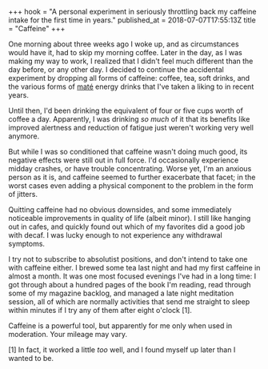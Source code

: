 +++
hook = "A personal experiment in seriously throttling back my caffeine intake for the first time in years."
published_at = 2018-07-07T17:55:13Z
title = "Caffeine"
+++

One morning about three weeks ago I woke up, and as
circumstances would have it, had to skip my morning coffee.
Later in the day, as I was making my way to work, I
realized that I didn't feel much different than the day
before, or any other day. I decided to continue the
accidental experiment by dropping all forms of caffeine:
coffee, tea, soft drinks, and the various forms of
[maté][mate] energy drinks that I've taken a liking to in
recent years.

Until then, I'd been drinking the equivalent of four or
five cups worth of coffee a day. Apparently, I was drinking
_so much_ of it that its benefits like improved alertness
and reduction of fatigue just weren't working very well
anymore.

But while I was so conditioned that caffeine wasn't doing
much good, its negative effects were still out in full
force. I'd occasionally experience midday crashes, or have
trouble concentrating. Worse yet, I'm an anxious person as
it is, and caffeine seemed to further exacerbate that
facet; in the worst cases even adding a physical component
to the problem in the form of jitters.

Quitting caffeine had no obvious downsides, and some
immediately noticeable improvements in quality of life
(albeit minor). I still like hanging out in cafes, and
quickly found out which of my favorites did a good job with
decaf. I was lucky enough to not experience any withdrawal
symptoms.

I try not to subscribe to absolutist positions, and don't
intend to take one with caffeine either. I brewed some tea
last night and had my first caffeine in almost a month. It
was one most focused evenings I've had in a long time: I
got through about a hundred pages of the book I'm reading,
read through some of my magazine backlog, and managed a
late night meditation session, all of which are normally
activities that send me straight to sleep within minutes if
I try any of them after eight o'clock [1].

Caffeine is a powerful tool, but apparently for me only
when used in moderation. Your mileage may vary.

[1] In fact, it worked a little _too_ well, and I found
myself up later than I wanted to be.

[mate]: https://en.wikipedia.org/wiki/Mate_(drink)
